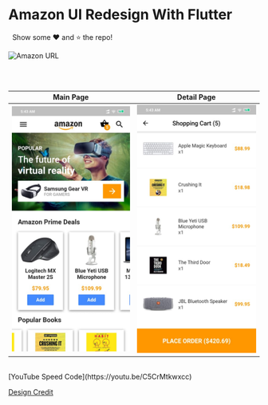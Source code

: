 # Amazon UI Redesign With Flutter

&nbsp;&nbsp;Show some ❤️ and ⭐ the repo! 
<br />

![Amazon URL](https://pngimage.net/wp-content/uploads/2018/05/amazon-kindle-logo-png-transparent-6.png)



<br />
<br />

Main Page               |  Detail Page               
:-------------------------:|:-------------------------:
![](https://github.com/AbdulMalikDev/AmazonUIClone/blob/master/4.jpeg?raw=true)|![](https://github.com/AbdulMalikDev/AmazonUIClone/blob/master/5.jpeg?raw=true)|![]

<br/>
[YouTube Speed Code](https://youtu.be/C5CrMtkwxcc)

[Design Credit](https://dribbble.com/shots/4111428-Amazon-Concept-Home-Page-Mobile)

